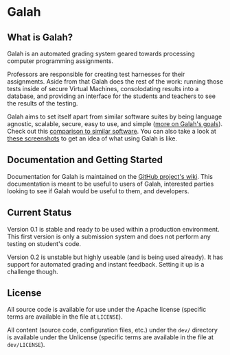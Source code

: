 # Galah

## What is Galah?

Galah is an automated grading system geared towards processing computer
programming assignments.

Professors are responsible for creating test harnesses for their assignments.
Aside from that Galah does the rest of the work: running those tests inside of
secure Virtual Machines, consolodating results into a database, and providing an
interface for the students and teachers to see the results of the testing.

Galah aims to set itself apart from similar software suites by being
language agnostic, scalable, secure, easy to use, and simple
([more on Galah's goals](https://github.com/ucrcsedept/galah/wiki/Goals-and-Ideals)). Check
out this
[comparison to similar software](https://github.com/ucrcsedept/galah/wiki/Comparison-to-Similar-Software).
You can also take a look at [these screenshots](http://imgur.com/a/NG1xq) to get an idea of what using
Galah is like.

## Documentation and Getting Started

Documentation for Galah is maintained on the
[GitHub project's wiki](https://github.com/uccsedept/galah/wiki). This
documentation is meant to be useful to users of Galah, interested parties
looking to see if Galah would be useful to them, and developers.

## Current Status

Version 0.1 is stable and ready to be used within a production environment. This
first version is only a submission system and does not perform any testing on
student's code.

Version 0.2 is unstable but highly useable (and is being used already). It has
support for automated grading and instant feedback. Setting it up is a
challenge though.

## License

All source code is available for use under the Apache license (specific terms are
available in the file at `LICENSE`).

All content (source code, configuration files, etc.) under the `dev/` directory
is available under the Unlicense (specific terms are available in the
file at `dev/LICENSE`).
